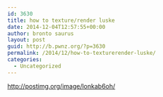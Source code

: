 ```yaml
---
id: 3630
title: how to texture/render luske
date: 2014-12-04T12:57:55+00:00
author: bronto saurus
layout: post
guid: http://b.pwnz.org/?p=3630
permalink: /2014/12/how-to-texturerender-luske/
categories:
  - Uncategorized
---
```

<http://postimg.org/image/lonkab6oh/>
